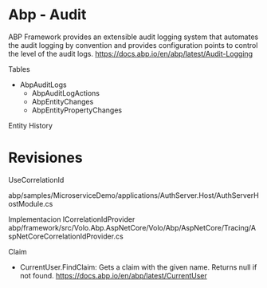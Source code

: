 # Abp - Audit


ABP Framework provides an extensible audit logging system that automates the audit logging by convention and provides configuration points to control the level of the audit logs.
https://docs.abp.io/en/abp/latest/Audit-Logging



Tables
-   AbpAuditLogs
	- AbpAuditLogActions
    - AbpEntityChanges
    - AbpEntityPropertyChanges


Entity History


# Revisiones


UseCorrelationId

abp/samples/MicroserviceDemo/applications/AuthServer.Host/AuthServerHostModule.cs 

Implementacion ICorrelationIdProvider
abp/framework/src/Volo.Abp.AspNetCore/Volo/Abp/AspNetCore/Tracing/AspNetCoreCorrelationIdProvider.cs


Claim
- CurrentUser.FindClaim: Gets a claim with the given name. Returns null if not found.
https://docs.abp.io/en/abp/latest/CurrentUser

